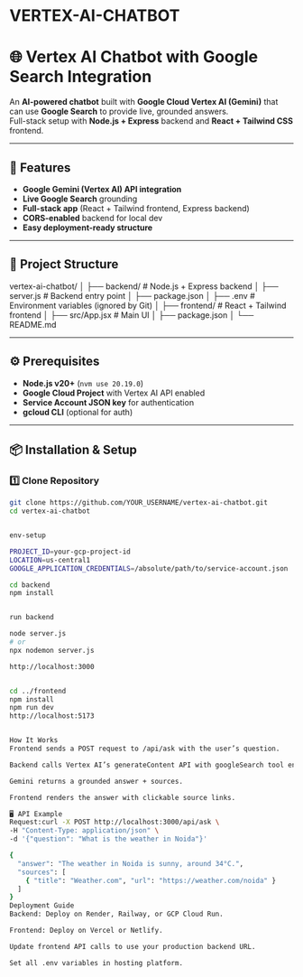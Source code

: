 # VERTEX-AI-CHATBOT
# 🌐 Vertex AI Chatbot with Google Search Integration

An **AI-powered chatbot** built with **Google Cloud Vertex AI (Gemini)** that can use **Google Search** to provide live, grounded answers.  
Full-stack setup with **Node.js + Express** backend and **React + Tailwind CSS** frontend.

---

## 🚀 Features
- **Google Gemini (Vertex AI) API integration**
- **Live Google Search** grounding
- **Full-stack app** (React + Tailwind frontend, Express backend)
- **CORS-enabled** backend for local dev
- **Easy deployment-ready structure**

---

## 📂 Project Structure
vertex-ai-chatbot/
│
├── backend/ # Node.js + Express backend
│ ├── server.js # Backend entry point
│ ├── package.json
│ ├── .env # Environment variables (ignored by Git)
│
├── frontend/ # React + Tailwind frontend
│ ├── src/App.jsx # Main UI
│ ├── package.json
│
└── README.md


---

## ⚙️ Prerequisites
- **Node.js v20+** (`nvm use 20.19.0`)
- **Google Cloud Project** with Vertex AI API enabled
- **Service Account JSON key** for authentication
- **gcloud CLI** (optional for auth)

---

## 📦 Installation & Setup

### 1️⃣ Clone Repository
```bash
git clone https://github.com/YOUR_USERNAME/vertex-ai-chatbot.git
cd vertex-ai-chatbot


env-setup

PROJECT_ID=your-gcp-project-id
LOCATION=us-central1
GOOGLE_APPLICATION_CREDENTIALS=/absolute/path/to/service-account.json

cd backend
npm install


run backend

node server.js
# or
npx nodemon server.js

http://localhost:3000


cd ../frontend
npm install
npm run dev
http://localhost:5173


How It Works
Frontend sends a POST request to /api/ask with the user’s question.

Backend calls Vertex AI’s generateContent API with googleSearch tool enabled.

Gemini returns a grounded answer + sources.

Frontend renders the answer with clickable source links.

🖥 API Example
Request:curl -X POST http://localhost:3000/api/ask \
-H "Content-Type: application/json" \
-d '{"question": "What is the weather in Noida"}'

{
  "answer": "The weather in Noida is sunny, around 34°C.",
  "sources": [
    { "title": "Weather.com", "url": "https://weather.com/noida" }
  ]
}
Deployment Guide
Backend: Deploy on Render, Railway, or GCP Cloud Run.

Frontend: Deploy on Vercel or Netlify.

Update frontend API calls to use your production backend URL.

Set all .env variables in hosting platform.


